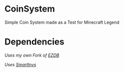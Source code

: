 # CoinSystem
Simple Coin System made as a Test for Minecraft Legend

# Dependencies

*Uses my own Fork of [EZDB](https://github.com/mirraj2/EZDB)*

*Uses [SmartInvs](https://github.com/MinusKube/SmartInvs)*
